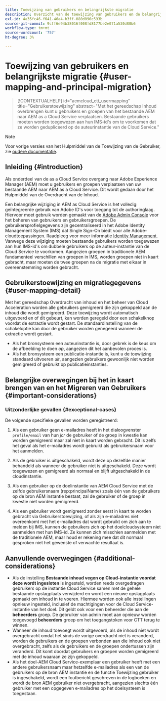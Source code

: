 ```yaml
---
title: Toewijzing van gebruikers en belangrijkste migratie
description: Overzicht van de toewijzing van gebruikers en de belangrijkste migratie
exl-id: 4a35fc46-f641-46a4-b3ff-080d090c593b
source-git-commit: 9cff6e94b38016f008fd8177be2e071a530d80b6
workflow-type: tm+mt
source-wordcount: '757'
ht-degree: 3%

---
```


# Toewijzing van gebruikers en belangrijkste migratie {#user-mapping-and-principal-migration}

>[!CONTEXTUALHELP]
>id="aemcloud_ctt_usermapping"
>title="Gebruikerstoewijzing"
>abstract="Met het gereedschap Inhoud overbrengen kunt u gebruikers en groepen van het bestaande AEM naar AEM as a Cloud Service verplaatsen. Bestaande gebruikers moeten worden toegewezen aan hun IMS-id&#39;s om te voorkomen dat ze worden gedupliceerd op de auteurinstantie van de Cloud Service."

>[!NOTE]
>Voor vorige versies van het Hulpmiddel van de Toewijzing van de Gebruiker, zie [oudere documentatie](/help/journey-migration/content-transfer-tool/user-mapping-tool-legacy/considerations-user-mapping-tool-legacy.md).

## Inleiding {#introduction}

Als onderdeel van de as a Cloud Service overgang naar Adobe Experience Manager (AEM) moet u gebruikers en groepen verplaatsen van uw bestaande AEM naar AEM as a Cloud Service. Dit wordt gedaan door het Hulpmiddel van de Overdracht van de Inhoud.

Een belangrijke wijziging in AEM as Cloud Service is het volledig geïntegreerde gebruik van Adobe ID&#39;s voor toegang tot de authoringlaag. Hiervoor moet gebruik worden gemaakt van de [Adobe Admin Console](https://helpx.adobe.com/nl/enterprise/using/admin-console.html) voor het beheren van gebruikers en gebruikersgroepen. De gebruikersprofielgegevens zijn gecentraliseerd in het Adobe Identity Management System (IMS) dat Single Sign-On biedt voor alle Adobe-cloudtoepassingen. Raadpleeg voor meer informatie [Identity Management](https://experienceleague.adobe.com/docs/experience-manager-cloud-service/overview/what-is-new-and-different.html#identity-management). Vanwege deze wijziging moeten bestaande gebruikers worden toegewezen aan hun IMS-id&#39;s om dubbele gebruikers op de auteur-instantie van de Cloud Service te voorkomen. Aangezien groepen in traditionele AEM fundamenteel verschillen van groepen in IMS, worden groepen niet in kaart gebracht, maar moeten de twee groepen na de migratie met elkaar in overeenstemming worden gebracht.

## Gebruikerstoewijzing en migratiegegevens {#user-mapping-detail}

Met het gereedschap Overdracht van inhoud en het beheer van Cloud Acceleration worden alle gebruikers gemigreerd die zijn gekoppeld aan de inhoud die wordt gemigreerd. Deze toewijzing wordt automatisch uitgevoerd en of dit gebeurt, kan worden geregeld door een schakelknop voordat de extractie wordt gestart. De standaardinstelling van de schakeloptie kan door de gebruiker worden genegeerd wanneer de extractie wordt gestart.

* Als het bronsysteem een auteurinstantie is, door gebrek is de keus om de afbeelding te doen _op_, aangezien dit het aanbevolen proces is.
* Als het bronsysteem een publicatie-instantie is, kunt u de toewijzing standaard uitvoeren _uit_, aangezien gebruikers gewoonlijk niet worden gemigreerd of gebruikt op publicatieinstanties.

## Belangrijke overwegingen bij het in kaart brengen van en het Migreren van Gebruikers {#important-considerations}


### Uitzonderlijke gevallen {#exceptional-cases}

De volgende specifieke gevallen worden geregistreerd:

1. Als een gebruiker geen e-mailadres heeft in het dialoogvenster `profile/email` van hun *jcr* de gebruiker of de groep in kwestie kan worden gemigreerd maar zal niet in kaart worden gebracht. Dit is zelfs het geval als het e-mailadres wordt gebruikt als gebruikersnaam voor het aanmelden.

1. Als de gebruiker is uitgeschakeld, wordt deze op dezelfde manier behandeld als wanneer de gebruiker niet is uitgeschakeld. Deze wordt toegewezen en gemigreerd als normaal en blijft uitgeschakeld in de cloudinstantie.

1. Als een gebruiker op de doelinstantie van AEM Cloud Service met de zelfde gebruikersnaam (rep:principalName) zoals één van de gebruikers op de bron AEM instantie bestaat, zal de gebruiker of de groep in kwestie niet worden gemigreerd.

1. Als een gebruiker wordt gemigreerd zonder eerst in kaart te worden gebracht via Gebruikerstoewijzing, of als zijn e-mailadres niet overeenkomt met het e-mailadres dat wordt gebruikt om zich aan te melden bij IMS, kunnen de gebruikers zich op het doelcloudsysteem niet aanmelden met hun IMS-id. Ze kunnen zich misschien aanmelden met de traditionele AEM, maar houd er rekening mee dat dit normaal gesproken niet het gewenste of verwachte resultaat is.


## Aanvullende overwegingen {#additional-considerations}

* Als de instelling **Bestaande inhoud vegen op Cloud-instantie voordat deze wordt ingesloten** is ingesteld, worden reeds overgedragen gebruikers op de instantie Cloud Service samen met de gehele bestaande opslagplaats verwijderd en wordt een nieuwe opslagplaats gemaakt om inhoud in te voeren. Hiermee worden ook alle instellingen opnieuw ingesteld, inclusief de machtigingen voor de Cloud Service-instantie van het doel. Dit geldt ook voor een beheerder die aan de **beheerders** groep. De gebruiker van admin moet aan opnieuw worden toegevoegd **beheerders** groep om het toegangstoken voor CTT terug te winnen.
* Wanneer de inhoud toevoegt wordt uitgevoerd, als de inhoud niet wordt overgebracht omdat het sinds de vorige overdracht niet is veranderd, worden de gebruikers en de groepen verbonden aan die inhoud ook niet overgebracht, zelfs als de gebruikers en de groepen ondertussen zijn veranderd. Dit komt doordat gebruikers en groepen worden gemigreerd met de inhoud waaraan ze zijn gekoppeld.
* Als het doel-AEM Cloud Service-exemplaar een gebruiker heeft met een andere gebruikersnaam maar hetzelfde e-mailadres als een van de gebruikers op de bron AEM instantie en de functie Toewijzing gebruiker is ingeschakeld, wordt een foutbericht geschreven in de logboeken en wordt de bron AEM gebruiker niet overgebracht, aangezien slechts één gebruiker met een opgegeven e-mailadres op het doelsysteem is toegestaan.
